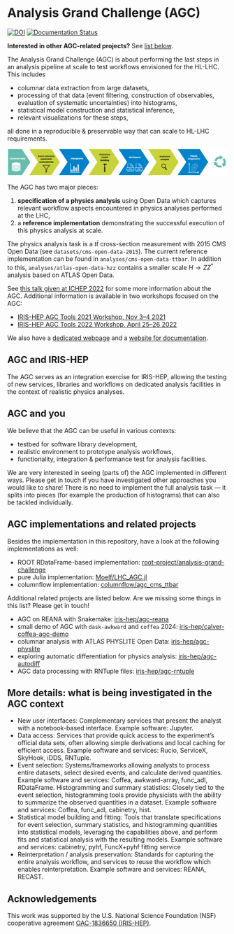 # Analysis Grand Challenge (AGC)

[![DOI](https://zenodo.org/badge/DOI/10.5281/zenodo.7274936.svg)](https://doi.org/10.5281/zenodo.7274936)
[![Documentation Status](https://readthedocs.org/projects/agc/badge/?version=latest)](https://agc.readthedocs.io/en/latest/?badge=latest)

**Interested in other AGC-related projects?** See [list below](#agc-implementations-and-related-projects).

The Analysis Grand Challenge (AGC) is about performing the last steps in an analysis pipeline at scale to test workflows envisioned for the HL-LHC.
This includes

- columnar data extraction from large datasets,
- processing of that data (event filtering, construction of observables, evaluation of systematic uncertainties) into histograms,
- statistical model construction and statistical inference,
- relevant visualizations for these steps,

all done in a reproducible & preservable way that can scale to HL-LHC requirements.

<div align="center"><img src="docs/pipeline.png" alt="analysis pipeline"></div>

The AGC has two major pieces:

1) **specification of a physics analysis** using Open Data which captures relevant workflow aspects encountered in physics analyses performed at the LHC,
2) a **reference implementation** demonstrating the successful execution of this physics analysis at scale.

The physics analysis task is a $t\bar{t}$ cross-section measurement with 2015 CMS Open Data (see `datasets/cms-open-data-2015`).
The current reference implementation can be found in `analyses/cms-open-data-ttbar`.
In addition to this, `analyses/atlas-open-data-hzz` contains a smaller scale $H\rightarrow ZZ^*$ analysis based on ATLAS Open Data.

See [this talk given at ICHEP 2022](https://agenda.infn.it/event/28874/contributions/169204/attachments/94615/129603/20220709_AGC_ICHEP.pdf) for some more information about the AGC.
Additional information is available in two workshops focused on the AGC:

- [IRIS-HEP AGC Tools 2021 Workshop, Nov 3–4 2021](https://indico.cern.ch/e/agc-tools-workshop)
- [IRIS-HEP AGC Tools 2022 Workshop, April 25–26 2022](https://indico.cern.ch/e/agc-tools-2)

We also have a [dedicated webpage](https://iris-hep.org/grand-challenges.html) and a [website for documentation](https://agc.readthedocs.io/en/latest/?badge=latest).

## AGC and IRIS-HEP

The AGC serves as an integration exercise for IRIS-HEP, allowing the testing of new services, libraries and workflows on dedicated analysis facilities in the context of realistic physics analyses.

## AGC and you

We believe that the AGC can be useful in various contexts:

- testbed for software library development,
- realistic environment to prototype analysis workflows,
- functionality, integration & performance test for analysis facilities.

We are very interested in seeing (parts of) the AGC implemented in different ways.
Please get in touch if you have investigated other approaches you would like to share!
There is no need to implement the full analysis task — it splits into pieces (for example the production of histograms) that can also be tackled individually.

## AGC implementations and related projects

Besides the implementation in this repository, have a look at the following implementations as well:

- ROOT RDataFrame-based implementation: [root-project/analysis-grand-challenge](https://github.com/root-project/analysis-grand-challenge)
- pure Julia implementation: [Moelf/LHC_AGC.jl](https://github.com/Moelf/LHC_AGC.jl)
- columnflow implementation: [columnflow/agc_cms_ttbar](https://github.com/columnflow/agc_cms_ttbar)

Additional related projects are listed below.
Are we missing some things in this list?
Please get in touch!

- AGC on REANA with Snakemake: [iris-hep/agc-reana](https://github.com/iris-hep/agc-reana)
- small demo of AGC with `dask-awkward` and `coffea` 2024: [iris-hep/calver-coffea-agc-demo](https://github.com/iris-hep/calver-coffea-agc-demo/)
- columnar analysis with ATLAS PHYSLITE Open Data: [iris-hep/agc-physlite](https://github.com/iris-hep/agc-physlite/)
- exploring automatic differentiation for physics analysis: [iris-hep/agc-autodiff](https://github.com/iris-hep/agc-autodiff/)
- AGC data processing with RNTuple files: [iris-hep/agc-rntuple](https://github.com/iris-hep/agc-rntuple)

## More details: what is being investigated in the AGC context

- New user interfaces: Complementary services that present the analyst with a notebook-based interface.  Example software: Jupyter.
- Data access: Services that provide quick access to the experiment’s official data sets, often allowing simple derivations and local caching for efficient access.  Example software and services: Rucio, ServiceX, SkyHook, iDDS, RNTuple.
- Event selection: Systems/frameworks allowing analysts to process entire datasets, select desired events, and calculate derived quantities.  Example software and services: Coffea, awkward-array, func_adl, RDataFrame.
Histogramming and summary statistics: Closely tied to the event selection, histogramming tools provide physicists with the ability to summarize the observed quantities in a dataset.  Example software and services: Coffea, func_adl, cabinetry, hist.
- Statistical model building and fitting: Tools that translate specifications for event selection, summary statistics, and histogramming quantities into statistical models, leveraging the capabilities above, and perform fits and statistical analysis with the resulting models.  Example software and services: cabinetry, pyhf, FuncX+pyhf fitting service
- Reinterpretation / analysis preservation:  Standards for capturing the entire analysis workflow, and services to reuse the workflow which enables reinterpretation.  Example software and services: REANA, RECAST.

## Acknowledgements

This work was supported by the U.S. National Science Foundation (NSF) cooperative agreement [OAC-1836650 (IRIS-HEP)](https://nsf.gov/awardsearch/showAward?AWD_ID=1836650).
